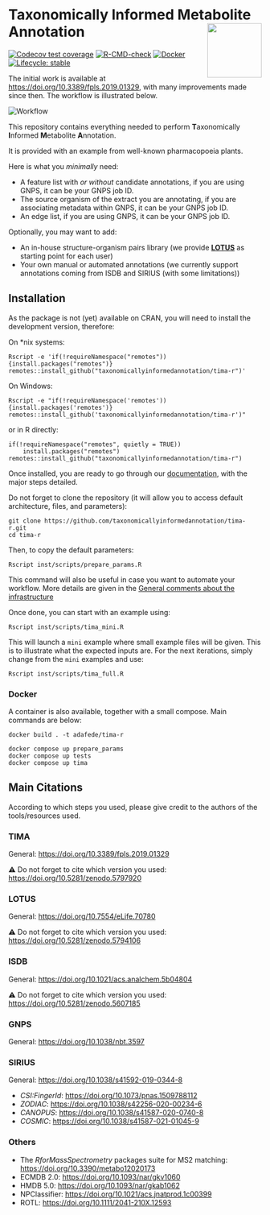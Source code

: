 # Taxonomically Informed Metabolite Annotation <img src='https://raw.githubusercontent.com/taxonomicallyinformedannotation/tima-r/main/man/figures/logo.svg' align="right" height="108" />

<!-- badges: start -->
[![Codecov test coverage](https://codecov.io/gh/taxonomicallyinformedannotation/tima-r/branch/main/graph/badge.svg)](https://app.codecov.io/gh/taxonomicallyinformedannotation/tima-r?branch=main)
[![R-CMD-check](https://github.com/taxonomicallyinformedannotation/tima-r/workflows/R-CMD-check/badge.svg)](https://github.com/taxonomicallyinformedannotation/tima-r/actions)
[![Docker](https://badgen.net/badge/icon/docker?icon=docker&label)](https://hub.docker.com/r/adafede/tima-r/)
[![Lifecycle: stable](https://img.shields.io/badge/lifecycle-stable-brightgreen.svg)](https://lifecycle.r-lib.org/articles/stages.html#stable)
<!-- badges: end -->

The initial work is available at <https://doi.org/10.3389/fpls.2019.01329>, with many improvements made since then.
The workflow is illustrated below.

![Workflow](https://raw.githubusercontent.com/taxonomicallyinformedannotation/tima-r/main/man/figures/tima.svg)

This repository contains everything needed to perform **T**axonomically **I**nformed **M**etabolite **A**nnotation.

It is provided with an example from well-known pharmacopoeia plants.

Here is what you *minimally* need:

- A feature list with *or without* candidate annotations, if you are using GNPS, it can be your GNPS job ID.
- The source organism of the extract you are annotating, if you are associating metadata within GNPS, it can be your
  GNPS job ID.
- An edge list, if you are using GNPS, it can be your GNPS job ID.

Optionally, you may want to add:

- An in-house structure-organism pairs library (we provide **[LOTUS](https://lotusnprod.github.io/lotus-manuscript/)** as starting point for each user)
- Your own manual or automated annotations (we currently support annotations coming from ISDB and SIRIUS (with some limitations))

## Installation

As the package is not (yet) available on CRAN, you will need to install the development version, therefore:

On *nix systems:

```
Rscript -e 'if(!requireNamespace("remotes")){install.packages("remotes")}
remotes::install_github("taxonomicallyinformedannotation/tima-r")'
```

On Windows:

```
Rscript -e "if(!requireNamespace('remotes')){install.packages('remotes')}
remotes::install_github('taxonomicallyinformedannotation/tima-r')"
```

or in R directly:

```
if(!requireNamespace("remotes", quietly = TRUE))
    install.packages("remotes")
remotes::install_github("taxonomicallyinformedannotation/tima-r")
```

Once installed, you are ready to go through our [documentation](https://taxonomicallyinformedannotation.github.io/tima-r/articles/), with the major steps detailed.

Do not forget to clone the repository (it will allow you to access default architecture, files, and parameters):

```
git clone https://github.com/taxonomicallyinformedannotation/tima-r.git
cd tima-r
```

Then, to copy the default parameters:

```
Rscript inst/scripts/prepare_params.R
```

This command will also be useful in case you want to automate your workflow.
More details are given in the [General comments about the infrastructure](https://taxonomicallyinformedannotation.github.io/tima-r/articles/I-intro.html)

Once done, you can start with an example using:

```
Rscript inst/scripts/tima_mini.R 
```

This will launch a `mini` example where small example files will be given.
This is to illustrate what the expected inputs are.
For the next iterations, simply change from the `mini` examples and use:

```
Rscript inst/scripts/tima_full.R
```

### Docker

A container is also available, together with a small compose.
Main commands are below:

```
docker build . -t adafede/tima-r 
```

```
docker compose up prepare_params
docker compose up tests
docker compose up tima
```


## Main Citations

According to which steps you used, please give credit to the authors of the tools/resources used.

### TIMA

General: <https://doi.org/10.3389/fpls.2019.01329>

⚠️ Do not forget to cite which version you used: <https://doi.org/10.5281/zenodo.5797920>

### LOTUS

General: <https://doi.org/10.7554/eLife.70780>

⚠️ Do not forget to cite which version you used: <https://doi.org/10.5281/zenodo.5794106>

### ISDB

General: <https://doi.org/10.1021/acs.analchem.5b04804>

⚠️ Do not forget to cite which version you used: <https://doi.org/10.5281/zenodo.5607185>

### GNPS

General: <https://doi.org/10.1038/nbt.3597>

### SIRIUS

General: <https://doi.org/10.1038/s41592-019-0344-8>

  - *CSI:FingerId*: <https://doi.org/10.1073/pnas.1509788112>
  - *ZODIAC*: <https://doi.org/10.1038/s42256-020-00234-6>
  - *CANOPUS*: <https://doi.org/10.1038/s41587-020-0740-8>
  - *COSMIC*: <https://doi.org/10.1038/s41587-021-01045-9>

### Others

- The *RforMassSpectrometry* packages suite for MS2 matching: <https://doi.org/10.3390/metabo12020173>
- ECMDB 2.0: <https://doi.org/10.1093/nar/gkv1060>
- HMDB 5.0: <https://doi.org/10.1093/nar/gkab1062>
- NPClassifier: <https://doi.org/10.1021/acs.jnatprod.1c00399>
- ROTL: <https://doi.org/10.1111/2041-210X.12593>
